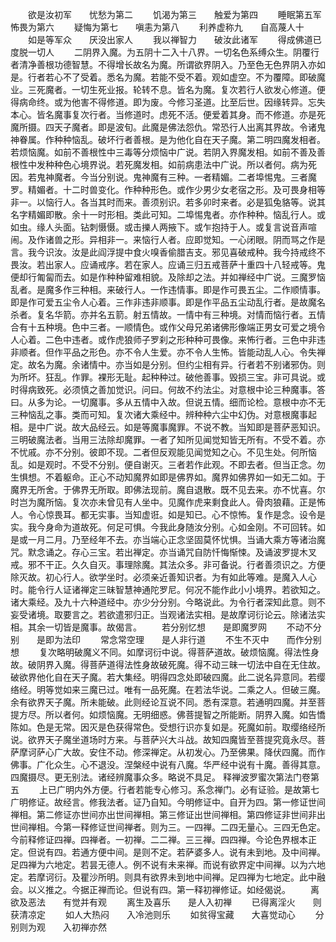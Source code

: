 <!-- { "loadSidebar": true } -->
　　欲是汝初军　　忧愁为第二
　　饥渴为第三　　触爱为第四
　　睡眠第五军　　怖畏为第六
　　疑悔为第七　　嗔恚为第八
　　利养虚称九　　自高蔑人十
　　如是等军众　　厌没出家人
　　我以禅智力　　破汝此诸军
　　得成佛道已　　度脱一切人
　　二阴界入魔。为五阴十二入十八界。一切名色系缚众生。阴覆行者清净善根功德智慧。不得增长故名为魔。所谓欲界阴入。乃至色无色界阴入亦如是。行者若心不了受着。悉名为魔。若能不受不着。观如虚空。不为覆障。即破魔业。三死魔者。一切生死业报。轮转不息。皆名为魔。复次若行人欲发心修道。便得病命终。或为他害不得修道。即为废。今修习圣道。比至后世。因缘转异。忘失本心。皆名魔事复次行者。当修道时。虑死不活。便爱着其身。而不修道。亦是死魔所摄。四天子魔者。即是波旬。此魔是佛法怨仇。常恐行人出离其界故。令诸鬼神眷属。作种种恼乱。破坏行者善根。是为他化自在天子魔。第二明四魔发相者。若烦恼魔。如前不善根性中三毒等分烦恼中广说。若阴入界魔发相。如前不善及善根性中发种种色心境界说。若死魔发相。如前病患法中广说。所以者何。病为死因。若鬼神魔者。今当分别说。鬼神魔有三种。一者精媚。二者埠惕鬼。三者魔罗。精媚者。十二时兽变化。作种种形色。或作少男少女老宿之形。及可畏身相等非一。以恼行人。各当其时而来。善须别识。若多卯时来者。必是狐兔貉等。说其名字精媚即散。余十一时形相。类此可知。二埠惕鬼者。亦作种种。恼乱行人。或如虫。缘人头面。钻刺慑慑。或击擽人两掖下。或乍抱持于人。或复言说音声喧闹。及作诸兽之形。异相非一。来恼行人者。应即觉知。一心闭眼。阴而骂之作是言。我今识汝。汝是此阎浮提中食火嗅香偷腊吉支。邪见喜破戒种。我今持戒终不畏汝。若出家人。应诵戒序。若在家人。应诵三归五戒菩萨十重四十八轻戒等。鬼便却行匍匐而去。如是作种种留难相貌。及除却之法。并如禅经中广说。三魔罗恼乱者。是魔多作三种相。来破行人。一作违情事。即是作可畏五尘。二作顺情事。即是作可爱五尘令人心着。三作非违非顺事。即是作平品五尘动乱行者。是故魔名杀者。复名华箭。亦并名五箭。射五情故。一情中有三种境。对情而恼行者。五情合有十五种境。色中三者。一顺情色。或作父母兄弟诸佛形像端正男女可爱之境令人心着。二色中违者。或作虎狼师子罗刹之形种种可畏像。来怖行者。三色中非违非顺者。但作平品之形色。亦不令人生爱。亦不令人生怖。皆能动乱人心。令失禅定。故名为魔。余诸情中。亦当如是分别。但约尘相有异。行者若不别诸邪伪。则为所坏。狂乱。作罪。裸形无耻。起种种过。破他善事。毁损三宝。非可具说。或时得病致死。必须慎之善加觉识。问曰。何故不约法尘。对意根中论三种魔事。答曰。从多为论。一切魔事。多从五情中入故。但说五情。细而论检。意根中亦不无三种恼乱之事。类而可知。复次诸大乘经中。辨种种六尘中幻伪。对意根魔事起相。是中广说。故大品经云。如是等魔事魔罪。不说不教。当知即是菩萨恶知识。三明破魔法者。当用三法除却魔罪。一者了知所见闻觉知皆无所有。不受不着。亦不忧戚。亦不分别。彼即不现。二者但反观能见闻觉知之心。不见生处。何所恼乱。如是观时。不受不分别。便自谢灭。三者若作此观。不即去者。但当正念。勿生惧想。不着躯命。正心不动知魔界如即是佛界如。魔界如佛界如一如无二如。于魔界无所舍。于佛界无所取。即佛法现前。魔自退散。既不见去来。亦不忧喜。尔时岂为魔所恼。复次亦未曾见有人坐中。见魔作虎来剩食此人。骨肉狼藉。正是怖人。令心惊畏耳。都无实事。当知虚诳。如是知已。心不惊怖。复作是念。设令是实。我今身命为道故死。何足可惧。今我此身随汝分别。心如金刚。不可回转。如是或一月二月。乃至经年不去。亦当端心正念坚固莫怀忧惧。当诵大乘方等诸治魔咒。默念诵之。存心三宝。若出禅定。亦当诵咒自防忏悔惭悚。及诵波罗提木叉戒。邪不干正。久久自灭。事理除魔。其法众多。非可备说。行者善须识之。方便除灭故。初心行人。欲学坐时。必须亲近善知识者。为有如此等难。是魔入人心时。能令行人证诸禅定三昧智慧神通陀罗尼。何况不能作此小小境界。若欲知之。诸大乘经。及九十六种道经中。亦少分分别。今略说此。为令行者深知此意。则不妄受诸境。取要言之。若欲遣邪归正。当观诸法实相。是故摩诃衍论云。除诸法实相。其余一切皆是魔事。故偈言。
　　若分别忆想　　是即魔罗网
　　不动不分别　　是即为法印
　　常念常空理　　是人非行道
　　不生不灭中　　而作分别想
　　复次略明破魔义不同。如摩诃衍中说。得菩萨道故。破烦恼魔。得法性身故。破阴界入魔。得菩萨道得法性身故破死魔。得不动三昧一切法中自在无住故。破欲界他化自在天子魔。若大集经。明得四念处即破四魔。此二说名异意同。若缨络经。明等觉如来三魔已过。唯有一品死魔。在若法华说。二乘之人。但破三魔。余有欲界天子魔。所未能破。此则经论互说不同。悉有深意。若通明四魔。并至菩提方尽。所以者何。如烦恼魔。无明细惑。佛菩提智之所能断。阴界入魔。如告憍陈如。色是无常。因灭是色获得常色。受想行识亦复如是。死魔如前。取缨络经所说。欲界天子魔坐道场时方来。与菩萨兴大斗战。故知四魔皆至菩提究竟永尽。菩萨摩诃萨心广大故。安住不动。修深禅定。从初发心。乃至佛果。降伏四魔。而作佛事。广化众生。心不退没。涅槃经中说有八魔。华严经中说有十魔。善得其意。四魔摄尽。更无别法。诸经辨魔事众多。略说不具足。
释禅波罗蜜次第法门卷第五
　　上已广明内外方便。行者若能专心修习。系念禅门。必有证验。是故第七广明修证。故经言。修我法者。证乃自知。今明修证中。自开为四。第一修证世间禅相。第二修证亦世间亦出世间禅相。第三修证出世间禅相。第四修证非世间非出世间禅相。今第一释修证世间禅者。则为三。一四禅。二四无量心。三四无色定。今前释修证四禅。四禅者。一初禅。二二禅。三三禅。四四禅。今论色界根本正定。但说有四。若通方便中间。是则不定。若萨婆多人。说有未到地。及中间禅。足四禅为六地定。若昙无德人。例不说有未来禅。而说有欲界定中间禅。以为六地定。若摩诃衍。及瞿沙所明。则具有欲界未到地中间禅。足四禅为七地定。此中融会。以义推之。今据正禅而论。但说有四。第一释初禅修证。如经偈说。
　　离欲及恶法　　有觉并有观
　　离生及喜乐　　是人入初禅
　　已得离淫火　　则获清凉定
　　如人大热闷　　入冷池则乐
　　如贫得宝藏　　大喜觉动心
　　分别则为观　　入初禅亦然

